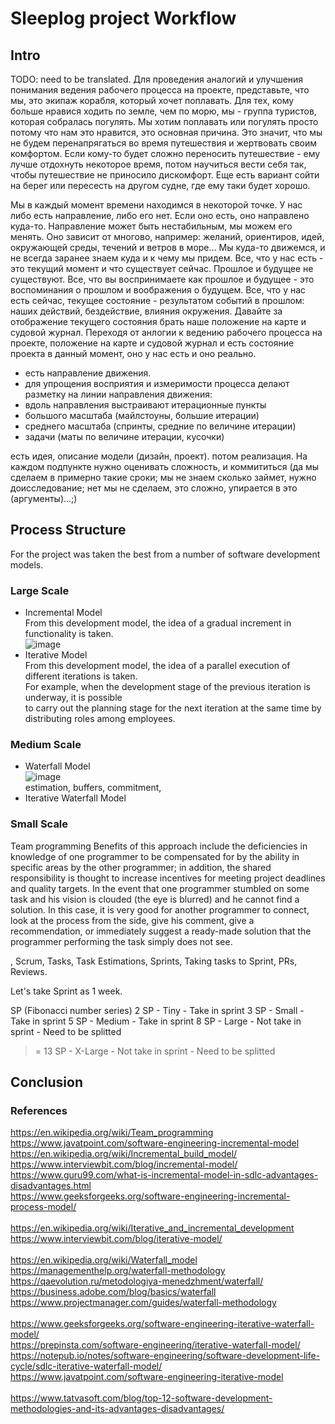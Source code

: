 # Sleeplog project Workflow

## Intro

TODO: need to be translated.
Для проведения аналогий и улучшения понимания ведения рабочего процесса на проекте, представьте, что мы, это экипаж корабля, который хочет поплавать.
Для тех, кому больше нравися ходить по земле, чем по морю, мы - группа туристов, которая собралась погулять.
Мы хотим поплавать или погулять просто потому что нам это нравится, это основная причина.
Это значит, что мы не будем перенапрягаться во время путешествия и жертвовать своим комфортом.
Если кому-то будет сложно переносить путешествие - ему лучше отдохнуть некоторое время, потом научиться вести себя так,
чтобы путешествие не приносило дискомфорт. Еще есть вариант сойти на берег или пересесть на другом судне, где ему таки будет хорошо.

Мы в каждый момент времени находимся в некоторой точке. У нас либо есть направление, либо его нет.
Если оно есть, оно направлено куда-то. Направление может быть нестабильным, мы можем его менять.
Оно зависит от многово, например: желаний, ориентиров, идей, окружающей среды, течений и ветров в море...
Мы куда-то движемся, и не всегда заранее знаем куда и к чему мы придем.
Все, что у нас есть - это текущий момент и что существует сейчас. Прошлое и будущее не существуют.
Все, что вы воспринимаете как прошлое и будущее - это воспоминания о прошлом и воображения о будущем.
Все, что у нас есть сейчас, текущее состояние - результатом событий в прошлом: наших действий, бездействие, влияния окружения.
Давайте за отображение текущего состояния брать наше положение на карте и судовой журнал.
Переходя от анлогии к ведению рабочего процесса на проекте,
положение на карте и судовой журнал и есть состояние проекта в данный момент, оно у нас есть и оно реально.

- есть направление движения.
- для упрощения восприятия и измеримости процесса делают разметку на линии направления движения:
- вдоль направления выстраивают итерационные пункты
- большого масштаба (майлстоуны, большие итерации)
- среднего масштаба (спринты, средние по величине итерации)
- задачи (маты по величине итерации, кусочки)

есть идея, описание модели (дизайн, проект).
потом реализация. На каждом подпункте нужно оценивать сложность, и коммититься (да мы сделаем в примерно такие сроки; мы не знаем сколько займет, нужно доисследование; нет мы не сделаем, это сложно, упирается в это (аргументы)...;)

## Process Structure
For the project was taken the best from a number of software development models.

### Large Scale
- Incremental Model<br>
From this development model, the idea of a gradual increment in functionality is taken.<br>
![image](https://user-images.githubusercontent.com/45210795/196042134-8272cc6d-a3b1-4098-b01d-e39ed15d71be.png)
- Iterative Model<br>
From this development model, the idea of a parallel execution of different iterations is taken.<br>
For example, when the development stage of the previous iteration is underway, it is possible<br>
to carry out the planning stage for the next iteration at the same time by distributing roles among employees.<br>

### Medium Scale
- Waterfall Model<br>
![image](https://user-images.githubusercontent.com/45210795/196038448-f67138f8-d206-4d6f-9e0e-4da8fe450762.png)<br>
estimation, buffers, commitment,
- Iterative Waterfall Model<br>


### Small Scale
Team programming
Benefits of this approach include the deficiencies in knowledge of one programmer to be compensated for by the ability in specific areas by the other programmer; in addition, the shared responsibility is thought to increase incentives for meeting project deadlines and quality targets.
In the event that one programmer stumbled on some task and his vision is clouded (the eye is blurred) and he cannot find a solution. In this case, it is very good for another programmer to connect, look at the process from the side, give his comment, give a recommendation, or immediately suggest a ready-made solution that the programmer performing the task simply does not see.

, Scrum, Tasks, Task Estimations, Sprints, Taking tasks to Sprint, PRs, Reviews.

Let's take Sprint as 1 week.

SP (Fibonacci number series)
2 SP - Tiny - Take in sprint
3 SP - Small - Take in sprint
5 SP - Medium - Take in sprint
8 SP - Large - Not take in sprint - Need to be splitted
>= 13 SP - X-Large - Not take in sprint - Need to be splitted




## Conclusion

### References
https://en.wikipedia.org/wiki/Team_programming
<br>
https://www.javatpoint.com/software-engineering-incremental-model<br>
https://en.wikipedia.org/wiki/Incremental_build_model/<br>
https://www.interviewbit.com/blog/incremental-model/<br>
https://www.guru99.com/what-is-incremental-model-in-sdlc-advantages-disadvantages.html<br>
https://www.geeksforgeeks.org/software-engineering-incremental-process-model/<br>
<br>
https://en.wikipedia.org/wiki/Iterative_and_incremental_development<br>
https://www.interviewbit.com/blog/iterative-model/<br>
<br>
https://en.wikipedia.org/wiki/Waterfall_model<br>
https://managementhelp.org/waterfall-methodology<br>
https://qaevolution.ru/metodologiya-menedzhment/waterfall/<br>
https://business.adobe.com/blog/basics/waterfall<br>
https://www.projectmanager.com/guides/waterfall-methodology<br>
<br>
https://www.geeksforgeeks.org/software-engineering-iterative-waterfall-model/<br>
https://prepinsta.com/software-engineering/iterative-waterfall-model/<br>
https://notepub.io/notes/software-engineering/software-development-life-cycle/sdlc-iterative-waterfall-model/<br>
https://www.javatpoint.com/software-engineering-iterative-model<br>
<br>
https://www.tatvasoft.com/blog/top-12-software-development-methodologies-and-its-advantages-disadvantages/<br>
<br>
<br>
<br>
<br>
<br>
<br>
<br>
<br>
<br>
<br>
<br>
